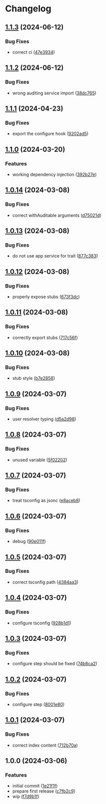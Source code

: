 # Changelog

## [1.1.3](https://github.com/StouderIO/adonis-auditing/compare/v1.1.2...v1.1.3) (2024-06-12)


### Bug Fixes

* correct ci ([47e3934](https://github.com/StouderIO/adonis-auditing/commit/47e39347ac6981c53b834186b7155b26a3815fc7))

## [1.1.2](https://github.com/StouderIO/adonis-auditing/compare/v1.1.1...v1.1.2) (2024-06-12)


### Bug Fixes

* wrong auditing service import ([38dc765](https://github.com/StouderIO/adonis-auditing/commit/38dc765ea3d9dff7647f0edf88697ad04f97dcdf))

## [1.1.1](https://github.com/StouderIO/adonis-auditing/compare/v1.1.0...v1.1.1) (2024-04-23)


### Bug Fixes

* export the configure hook ([9202ad5](https://github.com/StouderIO/adonis-auditing/commit/9202ad5d72f0c8fa74c76cf06572b21f7f63f657))

## [1.1.0](https://github.com/StouderIO/adonis-auditing/compare/v1.0.14...v1.1.0) (2024-03-20)


### Features

* working dependency injection ([392b27e](https://github.com/StouderIO/adonis-auditing/commit/392b27ef9e6e350a1f4a47fcd6c11f4ded23ba56))

## [1.0.14](https://github.com/StouderIO/adonis-auditing/compare/v1.0.13...v1.0.14) (2024-03-08)


### Bug Fixes

* correct withAuditable arguments ([d75021d](https://github.com/StouderIO/adonis-auditing/commit/d75021d8e32f068e18649ed7ad7a0b38fe908758))

## [1.0.13](https://github.com/StouderIO/adonis-auditing/compare/v1.0.12...v1.0.13) (2024-03-08)


### Bug Fixes

* do not use app service for trait ([877c383](https://github.com/StouderIO/adonis-auditing/commit/877c38327581660fba48ae3819804992ad51e296))

## [1.0.12](https://github.com/StouderIO/adonis-auditing/compare/v1.0.11...v1.0.12) (2024-03-08)


### Bug Fixes

* properly expose stubs ([673f3dc](https://github.com/StouderIO/adonis-auditing/commit/673f3dcbd2624f8de35a0d607fac6059946db6fb))

## [1.0.11](https://github.com/StouderIO/adonis-auditing/compare/v1.0.10...v1.0.11) (2024-03-08)


### Bug Fixes

* correctly export stubs ([717c56f](https://github.com/StouderIO/adonis-auditing/commit/717c56f30095faece90ca35198104026a6496cec))

## [1.0.10](https://github.com/StouderIO/adonis-auditing/compare/v1.0.9...v1.0.10) (2024-03-08)


### Bug Fixes

* stub style ([b7e2858](https://github.com/StouderIO/adonis-auditing/commit/b7e2858ccc15c07e4a7df20efb2d7e84ed5fd1a4))

## [1.0.9](https://github.com/StouderIO/adonis-auditing/compare/v1.0.8...v1.0.9) (2024-03-07)


### Bug Fixes

* user resolver typing ([d5a2d98](https://github.com/StouderIO/adonis-auditing/commit/d5a2d98377455708bea9d62e6b4eeee9ec10d774))

## [1.0.8](https://github.com/StouderIO/adonis-auditing/compare/v1.0.7...v1.0.8) (2024-03-07)


### Bug Fixes

* unused variable ([5f02202](https://github.com/StouderIO/adonis-auditing/commit/5f02202f913dbd98b69e078e843784229a80f7e5))

## [1.0.7](https://github.com/StouderIO/adonis-auditing/compare/v1.0.6...v1.0.7) (2024-03-07)


### Bug Fixes

* treat tsconfig as jsonc ([e8aceb8](https://github.com/StouderIO/adonis-auditing/commit/e8aceb8fb0667ef47843623608deec7f2cd04245))

## [1.0.6](https://github.com/StouderIO/adonis-auditing/compare/v1.0.5...v1.0.6) (2024-03-07)


### Bug Fixes

* debug ([90e011f](https://github.com/StouderIO/adonis-auditing/commit/90e011f997d637163fae313f3af76ea45623c512))

## [1.0.5](https://github.com/StouderIO/adonis-auditing/compare/v1.0.4...v1.0.5) (2024-03-07)


### Bug Fixes

* correct tsconfig path ([4384aa3](https://github.com/StouderIO/adonis-auditing/commit/4384aa3089f54fe0fb3a805bfb3bb991ead6df65))

## [1.0.4](https://github.com/StouderIO/adonis-auditing/compare/v1.0.3...v1.0.4) (2024-03-07)


### Bug Fixes

* configure tsconfig ([928b1d1](https://github.com/StouderIO/adonis-auditing/commit/928b1d1d5632a5cf8626ba7b7d9c7633e0fe3c0b))

## [1.0.3](https://github.com/StouderIO/adonis-auditing/compare/v1.0.2...v1.0.3) (2024-03-07)


### Bug Fixes

* configure step should be fixed ([74b8ca2](https://github.com/StouderIO/adonis-auditing/commit/74b8ca2bcdd36cfaa3b27291878714e7f7407187))

## [1.0.2](https://github.com/StouderIO/adonis-auditing/compare/v1.0.1...v1.0.2) (2024-03-07)


### Bug Fixes

* configure step ([8001e80](https://github.com/StouderIO/adonis-auditing/commit/8001e80c0405e7aab7a28812871445b739d9b2b3))

## [1.0.1](https://github.com/StouderIO/adonis-auditing/compare/v1.0.0...v1.0.1) (2024-03-07)


### Bug Fixes

* correct index content ([712b70a](https://github.com/StouderIO/adonis-auditing/commit/712b70a323b241076dba6d31b500df799ce1ae33))

## 1.0.0 (2024-03-06)


### Features

* initial commit ([1e21f1f](https://github.com/StouderIO/adonis-auditing/commit/1e21f1f88e0cde447dea5aa9787503f76b9bc0a5))
* prepare first release ([c7fb2c9](https://github.com/StouderIO/adonis-auditing/commit/c7fb2c903cf59b182bc106d410bd9b787c490ec8))
* wip ([f7d9b1f](https://github.com/StouderIO/adonis-auditing/commit/f7d9b1f735af730ca28b80d29c1a9c8cd97ea591))
